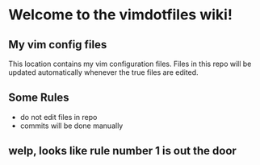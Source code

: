 # Welcome to the vimdotfiles wiki!

## My vim config files
This location contains my vim configuration files.
Files in this repo will be updated automatically whenever the true files are edited.
## Some Rules
* do not edit files in repo
* commits will be done manually

## welp, looks like rule number 1 is out the door
